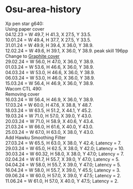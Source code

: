 # Osu-area-history
Xp pen star g640:  
Using paper cover  
04.12.23 = W 49.7, H 41.3, X 27.5, Y 33.5.  
10.01.24 = W 49.4, H 37.7, X 27.5, Y 33.5.  
31.01.24 = W 49.9, H 39.4, X 36.0, Y 38.9.  
12.02.24 = W 49.6, H 39.1, X 36.0, Y 38.9. peak skill 196pp  
Change to [Graphite cover](https://www.aliexpress.com/item/1005001279122743.html)  
29.02.24 = W 56.0, H 47.0, X 36.0, Y 38.9.  
01.03.24 = W 53.6, H 46.6, X 36.0, Y 38.9.  
04.03.24 = W 53.0, H 46.6, X 36.0, Y 38.9.  
06.03.24 = W 53.0, H 46.0, X 36.0, Y 38.9.  
15.03.24 = W 56.4, H 46.9, X 36.0, Y 38.9.  
Wacom CTL 490:  
Removing cover  
16.03.24 = W 56.4, H 46.9, X 36.0, Y 38.9.  
17.03.24 = W 60.0, H 47.6, X 38.8, Y 48.7.  
18.03.24 = W 63.5, H 51.2, X 44.1, Y 45.2.  
19.03.24 = W 71.0, H 57.0, X 39.0, Y 43.0.  
20.03.24 = W 71.0, H 58.9, X 40.6, Y 43.4.  
21.03.24 = W 66.0, H 61.6, X 40.0, Y 43.0.  
25.03.24 = W 67.0, H 63.0, X 38.0, Y 43.0.  
Add Hawku Smoothing Filter  
27.03.24 = W 65.5, H 63.0, X 38.0, Y 42.4; Latency = 7.  
29.03.24 = W 65.0, H 62.5, X 38.0, Y 42.0; Latency = 10.  
30.03.24 = W 60.32, H 58.0, X 38.0, Y 47.0; Latency = 7.  
02.04.24 = W 61.7, H 55.7, X 39.0, Y 47.0; Latency = 5.  
04.04.24 = W 58.0, H 55.7, X 39.0, Y 47.0; Latency = 5.  
16.04.24 = W 58.0, H 55.7, X 39.0, Y 45.5; Latency = 3.  
09.06.24 = W 60.0, H 57.0, X 39.0, Y 47.5; Latency = 2.  
11.06.24 = W 61.0, H 57.0, X 40.0, Y 47.5; Latency = 2.
